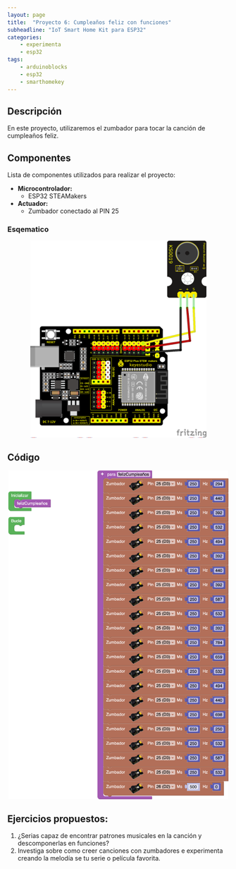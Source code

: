 ```yaml
---
layout: page
title:  "Proyecto 6: Cumpleaños feliz con funciones"
subheadline: "IoT Smart Home Kit para ESP32"
categories:
    - experimenta
    - esp32
tags:
    - arduinoblocks
    - esp32
    - smarthomekey
---
```


## Descripción
En este proyecto, utilizaremos el zumbador para tocar la canción de cumpleaños feliz.
## Componentes
Lista de componentes utilizados para realizar el proyecto:
- **Microcontrolador:** 
    - ESP32 STEAMakers
- **Actuador:** 
    - Zumbador conectado al PIN 25

### Esqematico 
<p align="center">
    <img src="/images/experimenta/esp32/Proyectos/P06_Esquematico.png" alt="Proyecto 6" width="400"/>
</p>

## Código 
<p align="center">
    <img src="/images/experimenta/esp32/Proyectos/Proyecto06.png" alt="Proyecto 6" width="500"/>
</p>

## Ejercicios propuestos:
1.	¿Serias capaz de encontrar patrones musicales en la canción y descomponerlas en funciones?
2.	Investiga sobre como creer canciones con zumbadores e experimenta creando la melodía se tu serie o película favorita. 
